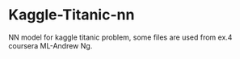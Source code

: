 # Kaggle-Titanic-nn
NN model for kaggle titanic problem, some files are used from ex.4 coursera ML-Andrew Ng.
